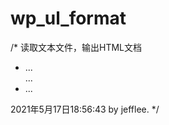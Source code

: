 # wp_ul_format

/*
读取文本文件，输出HTML文档
<ul>
<li> ... </li>
...
<li> ...</li>
</ul>
2021年5月17日18:56:43  by jefflee.
*/
